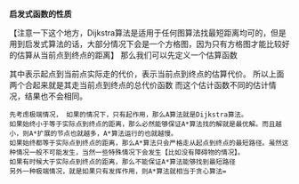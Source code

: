 **启发式函数的性质**

【注意一下这个地方，Dijkstra算法是适用于任何图算法找最短距离均可的，但是用到启发式算法的话，大部分情况下会是一个方格图，因为只有方格图才能比较好的估算从当前点到终点的距离】 
那么我们可以先定义一个估算函数 

其中表示起点到当前点实际走的代价，表示当前点到终点的估算代价。 
所以上面两个合起来就是其走当前点到终点的总代价函数 
而这个估计函数不同的估计情况，结果也不会相同。



```
先考虑极端情况， 如果的情况下，只有起作用，那么A算法就是Dijkstra算法。
如果始终小于等于实际点到终点的距离，那么必然能够保证A*算法找的解就是最优解。而且越小，则A*扩展的节点也就越多，A*算法运行的也就越慢。
如果始终都等于实际点到终点的距离，那么A*算法只会严格走从起点到终点的最短路径。虽然这种情况一般不可能发生，当然一些特殊情况下会发生【比如没有障碍物的情况】。
如果有时候大于实际点到终点的距离，那么不能保证A*算法能够找到最短路径
另外一种极端情况，就是如果只有发挥作用，则A*算法就相当于贪心算法=
```


